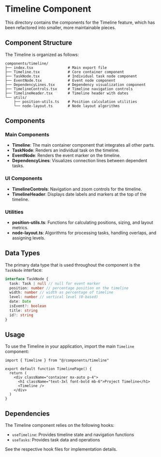 # Timeline Component

This directory contains the components for the Timeline feature, which has been refactored into smaller, more maintainable pieces.

## Component Structure

The Timeline is organized as follows:

```
components/timeline/
├── index.tsx                # Main export file
├── Timeline.tsx             # Core container component
├── TaskNode.tsx             # Individual task node component
├── EventNode.tsx            # Event node component
├── DependencyLines.tsx      # Dependency visualization component
├── TimelineControls.tsx     # Timeline navigation controls
├── TimelineHeader.tsx       # Timeline header with dates
└── utils/
    ├── position-utils.ts    # Position calculation utilities
    └── node-layout.ts       # Node layout algorithms
```

## Components

### Main Components

- **Timeline**: The main container component that integrates all other parts.
- **TaskNode**: Renders an individual task on the timeline.
- **EventNode**: Renders the event marker on the timeline.
- **DependencyLines**: Visualizes connection lines between dependent tasks.

### UI Components

- **TimelineControls**: Navigation and zoom controls for the timeline.
- **TimelineHeader**: Displays date labels and markers at the top of the timeline.

### Utilities

- **position-utils.ts**: Functions for calculating positions, sizing, and layout metrics.
- **node-layout.ts**: Algorithms for processing tasks, handling overlaps, and assigning levels.

## Data Types

The primary data type that is used throughout the component is the `TaskNode` interface:

```typescript
interface TaskNode {
  task: Task | null // null for event marker
  position: number // percentage position on the timeline
  width: number // width as percentage of timeline
  level: number // vertical level (0-based)
  date: Date
  isEvent?: boolean
  title: string
  id?: string
}
```

## Usage

To use the Timeline in your application, import the main `Timeline` component:

```tsx
import { Timeline } from "@/components/timeline"

export default function TimelinePage() {
  return (
    <div className="container mx-auto p-4">
      <h1 className="text-3xl font-bold mb-6">Project Timeline</h1>
      <Timeline />
    </div>
  )
}
```

## Dependencies

The Timeline component relies on the following hooks:

- `useTimeline`: Provides timeline state and navigation functions
- `useTasks`: Provides task data and operations

See the respective hook files for implementation details. 